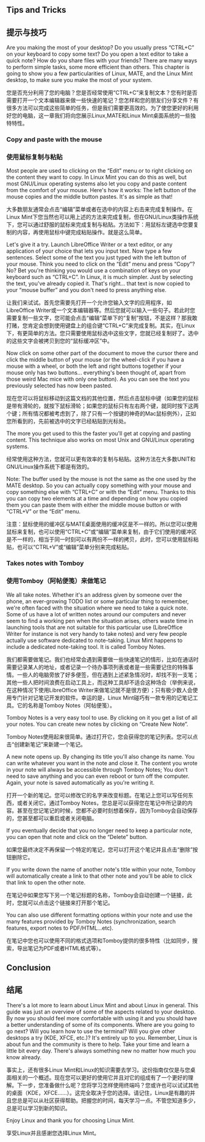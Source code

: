 ## Tips and Tricks
## 提示与技巧

Are you making the most of your desktop? Do you usually press “CTRL+C” on your keyboard to copy some text? Do you open a text editor to take a quick note? How do you share files with your friends? There are many ways to perform simple tasks, some more efficient than others. This chapter is going to show you a few particularities of Linux, MATE, and the Linux Mint desktop, to make sure you make the most of your system. 

您是否充分利用了您的电脑？您是否经常使用“CTRL+C”来复制文本？您有时是否需要打开一个文本编辑器来做一些快速的笔记？您怎样和您的朋友们分享文件？有很多方法可以完成这些简单的任务，但是我们需要更高效的。为了使您更好的利用好您的电脑，这一章我们将向您展示Linux,MATE和Linux Mint桌面系统的一些独特特性。

### Copy and paste with the mouse
### 使用鼠标复制与粘贴

Most people are used to clicking on the “Edit” menu or to right clicking on the content they want to copy. In Linux Mint you can do this as well, but most GNU/Linux operating systems also let you copy and paste content from the comfort of your mouse. Here's how it works: The left button of the mouse copies and the middle button pastes. It's as simple as that!

大多数朋友通常会点击“编辑”菜单或者在选中的内容上右击来完成复制操作。在Linux Mint下您当然也可以用上述的方法来完成复制，但在GNU/Linux类操作系统下，您可以通过舒服的鼠标来完成复制与粘贴。方法如下：用鼠标左键选中您要复制的内容，再使用鼠标中键完成粘贴操作。就是这么简单。

Let's give it a try. Launch LibreOffice Writer or a text editor, or any application of your choice that lets you input text. Now type a few sentences. Select some of the text you just typed with the left button of your mouse. Think you need to click on the “Edit” menu and press “Copy”? No? Bet you're thinking you would use a combination of keys on your keyboard such as “CTRL+C”. In Linux, it is much simpler. Just by selecting the text, you've already copied it. That's right... that text is now copied to your “mouse buffer” and you don't need to press anything else. 

让我们来试试。首先您需要先打开一个允许您输入文字的应用程序，如LibreOffice Writer或一个文本编辑器等。然后您就可以输入一些句子。若此时您需要复制一些文字，您可能会点击“编辑”菜单下的“复制”按钮，不是这样？那我敢打赌，您肯定会想到使用键盘上的组合键“CTRL+C”来完成复制。其实，在Linux下，有更简单的方法。您只需要使用鼠标选中这些文字，您就已经复制好了。选中的这些文字会被拷贝到您的“鼠标缓冲区”中。

Now click on some other part of the document to move the cursor there and click the middle button of your mouse (or the wheel-click if you have a mouse with a wheel, or both the left and right buttons together if your mouse only has two buttons... everything's been thought of, apart from those weird Mac mice with only one button). As you can see the text you previously selected has now been pasted. 

现在您可以将鼠标移动到这篇文档的其他位置，然后点击鼠标中键（如果您的鼠标是带有滑轮的，就按下鼠标滑轮；如果您的鼠标只有左右两个键，就同时按下这两个键；所有情况都被考虑到了，除了只有一个按键的神奇的Mac鼠标例外），正如您所看到的，先前被选中的文字已经粘贴到光标处。

The more you get used to this the faster you'll get at copying and pasting content. This technique also works on most Unix and GNU/Linux operating systems. 

经常使用这种方法，您就可以更有效率的复制与粘贴。这种方法在大多数UNIT和GNU/Linux操作系统下都是有效的。

Note: The buffer used by the mouse is not the same as the one used by the MATE desktop. So you can actually copy something with your mouse and copy something else with “CTRL+C” or with the “Edit” menu. Thanks to this you can copy two elements at a time and depending on how you copied them you can paste them with either the middle mouse button or with “CTRL+V” or the “Edit” menu. 

注意：鼠标使用的缓冲区与MATE桌面使用的缓冲区是不一样的。所以您可以使用鼠标来复制，也可以使用“CTRL+C”或“编辑”菜单来复制，由于它们使用的缓冲区是不一样的，相当于同一时刻可以有两份不一样的拷贝，此时，您可以使用鼠标粘贴，也可以“CTRL+V”或“编辑”菜单分别来完成粘贴。

### Takes notes with Tomboy
### 使用Tomboy（阿帖便笺）来做笔记

We all take notes. Whether it's an address given by someone over the phone, an ever-growing TODO list or some particular thing to remember, we're often faced with the situation where we need to take a quick note. Some of us have a lot of written notes around our computers and never seem to find a working pen when the situation arises, others waste time in launching tools that are not suitable for this particular use (LibreOffice Writer for instance is not very handy to take notes) and very few people actually use software dedicated to note-taking. Linux Mint happens to include a dedicated note-taking tool. It is called Tomboy Notes.

我们都需要做笔记。我们也经常会遇到需要做一些快速笔记的情形，比如在通话时需要记录某人的地址，或者记录一个待办事项列表或者是一些需要记住的特殊事情。一些人的电脑旁放了好多便签，但在遇到上述紧急情况时，却找不到一支笔；其他一些人把时间浪费在启动工具上，而这种工具却不适合这种场合（举例来说，在这种情况下使用LibreOffice Writer来做笔记就不是很方便）；只有极少数人会使用专门针对记笔记开发的软件。幸运的是，Linux Mint碰巧有一款专用的记笔记工具。它的名称是Tomboy Notes（阿帖便笺）。

Tomboy Notes is a very easy tool to use. By clicking on it you get a list of all your notes. You can create new notes by clicking on “Create New Note”. 

Tomboy Notes使用起来很简单。通过打开它，您会获得您的笔记列表。您可以点击“创建新笔记”来新建一个笔记。

A new note opens up. By changing its title you'll also change its name. You can write whatever you want in the note and close it. The content you wrote in your note will always be accessible through Tomboy Notes; You don't need to save anything and you can even reboot or turn off the computer. Again, your note is saved automatically as you're writing it. 

打开一个新的笔记。您可以修改它的名字来改变标题。在笔记上您可以写任何东西，或者关闭它。通过Tomboy Notes，您总是可以获得您在笔记中所记录的内容。甚至在您记笔记的时候，您都不必要时刻想着保存，因为Tomboy会自动保存的，您甚至都可以重启或者关闭电脑。

If you eventually decide that you no longer need to keep a particular note, you can open that note and click on the “Delete” button. 

如果您最终决定不再保留一个特定的笔记，您可以打开这个笔记并且点击“删除”按钮删除它。

If you write down the name of another note's title within your note, Tomboy will automatically create a link to that other note and you'll be able to click that link to open the other note. 

在笔记中如果您写下另一个笔记标题的名称，Tomboy会自动创建一个链接，此时，您就可以点击这个链接来打开那个笔记。

You can also use different formatting options within your note and use the many features provided by Tomboy Notes (synchronization, search features, export notes to PDF/HTML...etc). 

在笔记中您也可以使用不同的格式选项和Tomboy提供的很多特性（比如同步，搜索，导出笔记为PDF或者HTML格式等）。

## Conclusion
## 结尾

There's a lot more to learn about Linux Mint and about Linux in general. This guide was just an overview of some of the aspects related to your desktop. By now you should feel more comfortable with using it and you should have a better understanding of some of its components. Where are you going to go next? Will you learn how to use the terminal? Will you give other desktops a try (KDE, XFCE, etc.)? It's entirely up to you. Remember, Linux is about fun and the community is there to help. Take your time and learn a little bit every day. There's always something new no matter how much you know already. 

事实上，还有很多Linux Mint和Linux的知识需要去学习。这份指南仅仅是与您桌面相关的一个概述。现在您可以更好的使用它并且对它的组成有了一个更好的理解。下一步，您准备做什么呢？您将学习怎样使用终端吗？您或许也可以试试其他的桌面（KDE，XFCE……）。这完全取决于您的选择。请记住，Linux是有趣的并且您总是可以从社区获得帮助。把握您的时间，每天学习一点。不管您知道多少，总是可以学习到新的知识。

Enjoy Linux and thank you for choosing Linux Mint.

享受Linux并且感谢您选择Linux Mint。